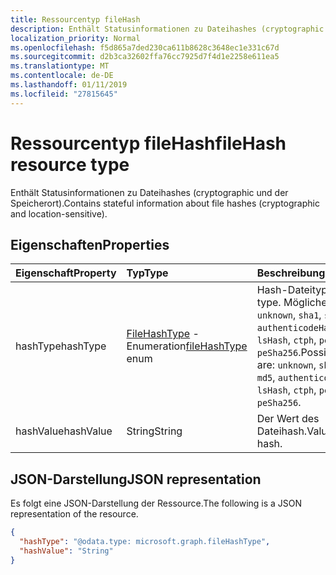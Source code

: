 ```yaml
---
title: Ressourcentyp fileHash
description: Enthält Statusinformationen zu Dateihashes (cryptographic und der Speicherort).
localization_priority: Normal
ms.openlocfilehash: f5d865a7ded230ca611b8628c3648ec1e331c67d
ms.sourcegitcommit: d2b3ca32602ffa76cc7925d7f4d1e2258e611ea5
ms.translationtype: MT
ms.contentlocale: de-DE
ms.lasthandoff: 01/11/2019
ms.locfileid: "27815645"
---
```

# <a name="filehash-resource-type"></a><span data-ttu-id="c14e6-103">Ressourcentyp fileHash</span><span class="sxs-lookup"><span data-stu-id="c14e6-103">fileHash resource type</span></span>

<span data-ttu-id="c14e6-104">Enthält Statusinformationen zu Dateihashes (cryptographic und der Speicherort).</span><span class="sxs-lookup"><span data-stu-id="c14e6-104">Contains stateful information about file hashes (cryptographic and location-sensitive).</span></span>

## <a name="properties"></a><span data-ttu-id="c14e6-105">Eigenschaften</span><span class="sxs-lookup"><span data-stu-id="c14e6-105">Properties</span></span>

| <span data-ttu-id="c14e6-106">Eigenschaft</span><span class="sxs-lookup"><span data-stu-id="c14e6-106">Property</span></span>     | <span data-ttu-id="c14e6-107">Typ</span><span class="sxs-lookup"><span data-stu-id="c14e6-107">Type</span></span>        | <span data-ttu-id="c14e6-108">Beschreibung</span><span class="sxs-lookup"><span data-stu-id="c14e6-108">Description</span></span> |
|:-------------|:------------|:------------|
|<span data-ttu-id="c14e6-109">hashType</span><span class="sxs-lookup"><span data-stu-id="c14e6-109">hashType</span></span>|<span data-ttu-id="c14e6-110">[FileHashType](filehashtypeenumtype.md) -Enumeration</span><span class="sxs-lookup"><span data-stu-id="c14e6-110">[fileHashType](filehashtypeenumtype.md) enum</span></span>|<span data-ttu-id="c14e6-111">Hash-Dateityp.</span><span class="sxs-lookup"><span data-stu-id="c14e6-111">File hash type.</span></span> <span data-ttu-id="c14e6-112">Mögliche Werte: `unknown`, `sha1`, `sha256`, `md5`, `authenticodeHash256`, `lsHash`, `ctph`, `peSha1`, `peSha256`.</span><span class="sxs-lookup"><span data-stu-id="c14e6-112">Possible values are: `unknown`, `sha1`, `sha256`, `md5`, `authenticodeHash256`, `lsHash`, `ctph`, `peSha1`, `peSha256`.</span></span>|
|<span data-ttu-id="c14e6-113">hashValue</span><span class="sxs-lookup"><span data-stu-id="c14e6-113">hashValue</span></span>|<span data-ttu-id="c14e6-114">String</span><span class="sxs-lookup"><span data-stu-id="c14e6-114">String</span></span>|<span data-ttu-id="c14e6-115">Der Wert des Dateihash.</span><span class="sxs-lookup"><span data-stu-id="c14e6-115">Value of the file hash.</span></span>|

## <a name="json-representation"></a><span data-ttu-id="c14e6-116">JSON-Darstellung</span><span class="sxs-lookup"><span data-stu-id="c14e6-116">JSON representation</span></span>

<span data-ttu-id="c14e6-117">Es folgt eine JSON-Darstellung der Ressource.</span><span class="sxs-lookup"><span data-stu-id="c14e6-117">The following is a JSON representation of the resource.</span></span>

<!-- {
  "blockType": "resource",
  "optionalProperties": [

  ],
  "@odata.type": "microsoft.graph.fileHash"
}-->

```json
{
  "hashType": "@odata.type: microsoft.graph.fileHashType",
  "hashValue": "String"
}

```

<!-- uuid: 8fcb5dbc-d5aa-4681-8e31-b001d5168d79
2015-10-25 14:57:30 UTC -->
<!-- {
  "type": "#page.annotation",
  "description": "fileHash resource",
  "keywords": "",
  "section": "documentation",
  "tocPath": ""
}-->

